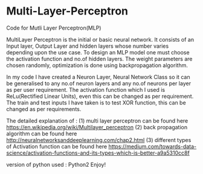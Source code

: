 # Multi-Layer-Perceptron
Code for Mutli Layer Perceptron(MLP)

MultiLayer Perceptron is the initial or basic neural network. It consists of an Input layer, Output Layer and hidden layers whose number varies depending upon the use case. To design an MLP model one must choose the activation function and no.of hidden layers. The weight parameters are chosen randomly, optimization is done using backpropagation algorithm.

In my code I have created a Neuron Layer, Neural Network Class so it can be generalised to any no.of neuron layers and any no.of neurons per layer as per user requirement. The activation function which I used is ReLu(Rectified Linear Units), even this can be changed as per requirement. The train and test inputs I have taken is to test XOR function, this can be changed as per requirements.

The detailed explanation of :
(1) multi layer perceptron can be found here https://en.wikipedia.org/wiki/Multilayer_perceptron 
(2) back propagation algorithm can be found here http://neuralnetworksanddeeplearning.com/chap2.html
(3) different types of Activation function can be found here https://medium.com/towards-data-science/activation-functions-and-its-types-which-is-better-a9a5310cc8f

version of python used : Python2
Enjoy!

